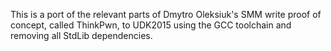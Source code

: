 This is a port of the relevant parts of Dmytro Oleksiuk's SMM write proof of concept, called ThinkPwn, to UDK2015 using the GCC toolchain and removing all StdLib dependencies.   
